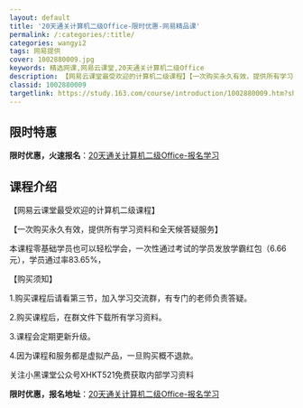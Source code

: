 ```yaml
---
layout: default
title: '20天通关计算机二级Office-限时优惠-网易精品课'
permalink: /:categories/:title/
categories: wangyi2
tags: 网易提供
cover: 1002880009.jpg
keywords: 精选网课,网易云课堂,20天通关计算机二级Office
description: 【网易云课堂最受欢迎的计算机二级课程】【一次购买永久有效，提供所有学习资料和全天候答疑服务】本课程零基础学员也可以轻松学
classid: 1002880009
targetlink: https://study.163.com/course/introduction/1002880009.htm?share=1&shareId=1025206652&utm_campaign=share&utm_medium=iphoneShare&utm_source=&utm_u=1025206652
---
```


## 限时特惠

**限时优惠，火速报名**：[20天通关计算机二级Office-报名学习](https://study.163.com/course/introduction/1002880009.htm?share=1&shareId=1025206652&utm_campaign=share&utm_medium=iphoneShare&utm_source=&utm_u=1025206652)

## 课程介绍

【网易云课堂最受欢迎的计算机二级课程】

【一次购买永久有效，提供所有学习资料和全天候答疑服务】

本课程零基础学员也可以轻松学会，一次性通过考试的学员发放学霸红包（6.66元），学员通过率83.65%，

【购买须知】

1.购买课程后请看第三节，加入学习交流群，有专门的老师负责答疑。

2.购买课程后，在群文件下载所有学习资料。

3.课程会定期更新升级。

4.因为课程和服务都是虚拟产品，一旦购买概不退款。

关注小黑课堂公众号XHKT521免费获取内部学习资料

**限时优惠，报名地址**：[20天通关计算机二级Office-报名学习](https://study.163.com/course/introduction/1002880009.htm?share=1&shareId=1025206652&utm_campaign=share&utm_medium=iphoneShare&utm_source=&utm_u=1025206652)

